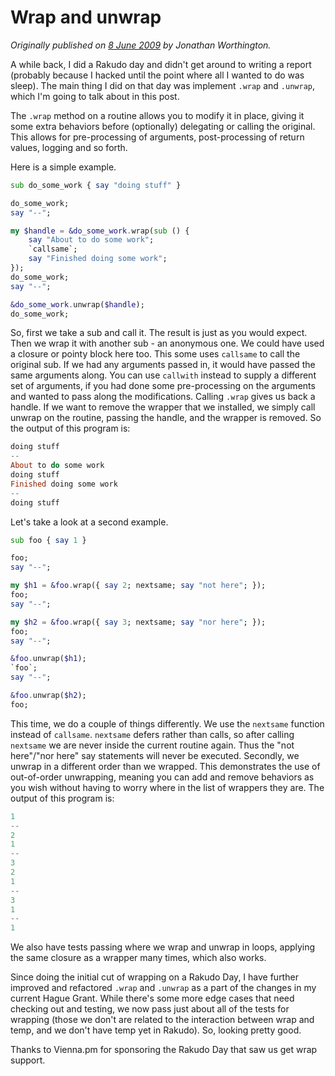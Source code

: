 # Wrap and unwrap
    
*Originally published on [8 June 2009](https://use-perl.github.io/user/JonathanWorthington/journal/39100/) by Jonathan Worthington.*

A while back, I did a Rakudo day and didn't get around to writing a report (probably because I hacked until the point where all I wanted to do was sleep). The main thing I did on that day was implement `.wrap` and `.unwrap`, which I'm going to talk about in this post.

The `.wrap` method on a routine allows you to modify it in place, giving it some extra behaviors before (optionally) delegating or calling the original. This allows for pre-processing of arguments, post-processing of return values, logging and so forth.

Here is a simple example.

```` raku
sub do_some_work { say "doing stuff" }

do_some_work;
say "--";

my $handle = &do_some_work.wrap(sub () {
    say "About to do some work";
    `callsame`;
    say "Finished doing some work";
});
do_some_work;
say "--";

&do_some_work.unwrap($handle);
do_some_work;
````

So, first we take a sub and call it. The result is just as you would expect. Then we wrap it with another sub - an anonymous one. We could have used a closure or pointy block here too. This some uses `callsame` to call the original sub. If we had any arguments passed in, it would have passed the same arguments along. You can use `callwith` instead to supply a different set of arguments, if you had done some pre-processing on the arguments and wanted to pass along the modifications. Calling `.wrap` gives us back a handle. If we want to remove the wrapper that we installed, we simply call unwrap on the routine, passing the handle, and the wrapper is removed. So the output of this program is:

```` raku
doing stuff
--
About to do some work
doing stuff
Finished doing some work
--
doing stuff
````

Let's take a look at a second example.

```` raku
sub foo { say 1 }

foo;
say "--";

my $h1 = &foo.wrap({ say 2; nextsame; say "not here"; });
foo;
say "--";

my $h2 = &foo.wrap({ say 3; nextsame; say "nor here"; });
foo;
say "--";

&foo.unwrap($h1);
`foo`;
say "--";

&foo.unwrap($h2);
foo;
````

This time, we do a couple of things differently. We use the `nextsame` function instead of `callsame`. `nextsame` defers rather than calls, so after calling `nextsame` we are never inside the current routine again. Thus the "not here"/"nor here" say statements will never be executed. Secondly, we unwrap in a different order than we wrapped. This demonstrates the use of out-of-order unwrapping, meaning you can add and remove behaviors as you wish without having to worry where in the list of wrappers they are. The output of this program is:

```` raku
1
--
2
1
--
3
2
1
--
3
1
--
1
````

We also have tests passing where we wrap and unwrap in loops, applying the same closure as a wrapper many times, which also works.

Since doing the initial cut of wrapping on a Rakudo Day, I have further improved and refactored `.wrap` and `.unwrap` as a part of the changes in my current Hague Grant. While there's some more edge cases that need checking out and testing, we now pass just about all of the tests for wrapping (those we don't are related to the interaction between wrap and temp, and we don't have temp yet in Rakudo). So, looking pretty good.

Thanks to Vienna.pm for sponsoring the Rakudo Day that saw us get wrap support.
